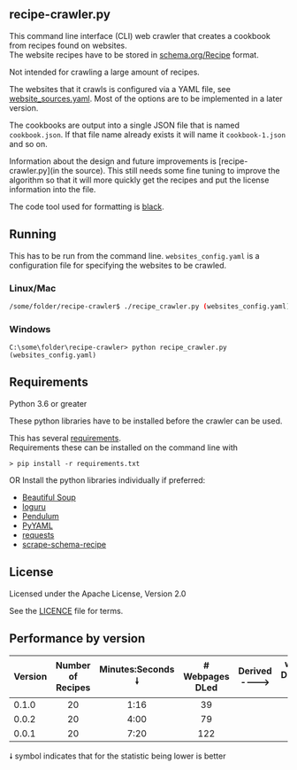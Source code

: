 ## recipe-crawler.py
This command line interface (CLI) web crawler that creates a cookbook from recipes found on websites.  
The website recipes have to be stored in [schema.org/Recipe](https://schema.org/Recipe/) format.

Not intended for crawling a large amount of recipes. 

The websites that it crawls is configured via a YAML file, see [website_sources.yaml](website_sources.yaml).
Most of the options are to be implemented in a later version.

The cookbooks are output into a single JSON file that is named `cookbook.json`. If that file name already exists it will name it `cookbook-1.json` and so on.

Information about the design and future improvements is [recipe-crawler.py](in the source).
This still needs some fine tuning to improve the algorithm so that it will more quickly get the recipes and put the license information into the file.

The code tool used for formatting is [black](https://black.readthedocs.io/).

## Running
This has to be run from the command line.  `websites_config.yaml` is a configuration file for specifying the websites to be crawled.

### Linux/Mac
```bash
/some/folder/recipe-crawler$ ./recipe_crawler.py (websites_config.yaml)
```

### Windows
```
C:\some\folder\recipe-crawler> python recipe_crawler.py (websites_config.yaml)
```

##  Requirements
Python 3.6 or greater

These python libraries have to be installed before the crawler can be used.

This has several [requirements](requirements.txt).  
Requirements these can be installed on the command line with
```
> pip install -r requirements.txt
```

OR Install the python libraries individually if preferred:
* [Beautiful Soup](https://beautiful-soup-4.readthedocs.io/)
* [loguru](https://loguru.readthedocs.io/)
* [Pendulum](https://pendulum.eustace.io/)
* [PyYAML](https://pyyaml.org/)
* [requests](https://docs.python-requests.org/)
* [scrape-schema-recipe](https://github.com/micahcochran/scrape-schema-recipe)


## License
Licensed under the Apache License, Version 2.0

See the [LICENCE](LICENCE) file for terms.

## Performance by version

| Version | Number of Recipes | Minutes:Seconds 🠗 | # Webpages DLed | Derived ----> | webpages DLed/recipe 🠗 | seconds/recipe 🠗 | 
| :------ | :---------------: | :---------------: | :-------------: | ------------- | :--------------------: | :-------------: |
| 0.1.0 | 20 | 1:16 | 39 | | 2 | 3.8 |
| 0.0.2 | 20 | 4:00 | 79 | | 4 | 12 |
| 0.0.1 | 20 | 7:20 | 122 | | 6 | 22 |

🠗 symbol indicates that for the statistic being lower is better
